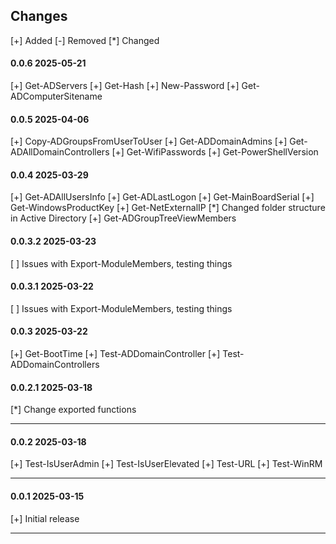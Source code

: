 ## Changes
[+] Added       [-] Removed         [*] Changed

#### 0.0.6      2025-05-21
[+] Get-ADServers
[+] Get-Hash
[+] New-Password
[+] Get-ADComputerSitename

#### 0.0.5      2025-04-06
[+] Copy-ADGroupsFromUserToUser
[+] Get-ADDomainAdmins
[+] Get-ADAllDomainControllers
[+] Get-WifiPasswords
[+] Get-PowerShellVersion

#### 0.0.4      2025-03-29
[+] Get-ADAllUsersInfo
[+] Get-ADLastLogon
[+] Get-MainBoardSerial
[+] Get-WindowsProductKey
[+] Get-NetExternalIP
[*] Changed folder structure in Active Directory
[+] Get-ADGroupTreeViewMembers

#### 0.0.3.2    2025-03-23
[ ] Issues with Export-ModuleMembers, testing things

#### 0.0.3.1    2025-03-22
[ ] Issues with Export-ModuleMembers, testing things

#### 0.0.3      2025-03-22
[+] Get-BootTime
[+] Test-ADDomainController
[+] Test-ADDomainControllers

#### 0.0.2.1    2025-03-18
[*] Change exported functions
<hr/> 

#### 0.0.2      2025-03-18
[+] Test-IsUserAdmin
[+] Test-IsUserElevated
[+] Test-URL
[+] Test-WinRM
<hr/> 

#### 0.0.1      2025-03-15
[+] Initial release
<hr/> 
